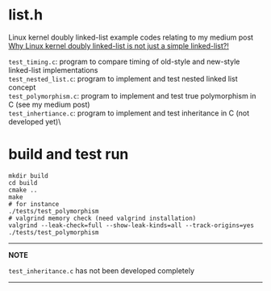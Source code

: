 # list.h
Linux kernel doubly linked-list example codes relating to my medium post\
[Why Linux kernel doubly linked-list is not just a simple linked-list?!](https://medium.com/@m.zanoosi/why-linux-kernel-doubly-linked-list-is-not-just-a-simple-linked-list-fb8c43ff150)

`test_timing.c`: program to compare timing of old-style and new-style linked-list implementations\
`test_nested_list.c`: program to implement and test nested linked list concept\
`test_polymorphism.c`: program to implement and test true polymorphism in C (see my medium post)\
`test_inhertiance.c`: program to implement and test inheritance in C (not developed yet)\

# build and test run
```
mkdir build
cd build
cmake ..
make
# for instance
./tests/test_polymorphism
# valgrind memory check (need valgrind installation)
valgrind --leak-check=full --show-leak-kinds=all --track-origins=yes ./tests/test_polymorphism
```

---
**NOTE**

`test_inheritance.c` has not been developed completely

---
